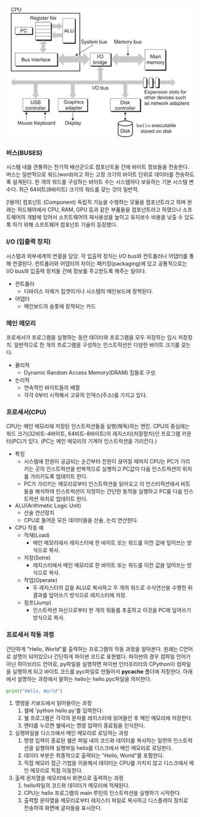 ![SystemHardwareConfiguration](/images/20240411233355.png)

### 버스(BUSES)
시스템 내를 관통하는 전기적 배선군으로 컴포넌트들 간에 바이트 정보들을 전송한다.
버스는 일반적으로 워드(word)라고 하는 고정 크기의 바이트 단위로 데이터를 전송하도록 설계된다. 
한 개의 워드를 구성하는 바이트 수는 시스템마다 보유하는 기본 시스템 변수다.
최근 64비트(8바이트) 크기의 워드를 갖는 것이 일반적.

[!용어] 컴포넌트 (Component)
	독립적 기능을 수행하는 모듈을 컴포넌트라고 하며 원래는 하드웨어에서 CPU, RAM, GPU 등과 같은 부품들을 컴포넌트라고 하였으나 소프트웨어의 개발에 있어서 소프트웨어의 재사용성을 높이고 유지보수 비용을 낮출 수 있도록 하기 위해 소프트웨어 컴포넌트 기술이 등장했다.

### I/O (입출력 장치)
시스템과 외부세계의 연결을 담당.
각 입출력 장치는 I/O bus와 컨트롤러나 어댑터를 통해 연결된다.
컨트롤러와 어댑터의 차이는 패키징(packaging)에 있고 공통적으로는 I/O bus와 입출력 장치들 간에 정보를 주고받도록 해주는 일이다.
* 컨트롤러
	* 디바이스 자체가 칩셋이거나 시스템의 메인보드에 장착된다.
* 어댑터
	* 메인보드의 슬롯에 장착되는 카드

### 메인 메모리
프로세서가 프로그램을 실행하는 동안 데이터와 프로그램을 모두 저장하는 임시 저장장치.
일반적으로 한 개의 프로그램을 구성하는 인스트럭션은 다양한 바이트 크기를 갖는다.
* 물리적
	* Dynamic Random Access Memory(DRAM) 칩들로 구성.
* 논리적
	* 연속적인 바이트들의 배열
	* 각각 0부터 시작해서 고유의 인덱스(주소)를 가지고 있다.

### 프로세서(CPU)
CPU는 메인 메모리에 저장된 인스트럭션들을 실행(해독)하는 엔진.
CPU의 중심에는 워드 크기(32비트-4바이트, 64비트-8바이트)의 레지스터(저장장치)인 
프로그램 카운터(PC)가 있다. (PC는 메인 메모리의 기계어 인스트럭션을 가리킨다.)
* 특징
	* 시스템에 전원이 공급되는 순간부터 전원이 끊어질 때까지 CPU는 PC가 가리키는 곳의
	  인스트럭션을 반복적으로 실행하고 PC값이 다음 인스트럭션의 위치를 가리키도록
	  업데이트 한다.
	* PC가 가리키는 메모리로부터 인스트럭션을 읽어오고 이 인스터럭션에서 비트들을 
	  해석하여 인스트럭션이 지정하는 간단한 동작을 실행하고 PC를 다음 인스트럭션 위치로 
	  업데이트 한다.
* ALU(Arithmetic Logic Unit)
	* 산술 연산장치
	* CPU로 들어온 모든 데이터들을 산술, 논리 연산한다.
* CPU 작동 예
	* 적재(Load)
		* 메인 메모리에서 레지스터에 한 바이트 또는 워드를 이전 값에 덮어쓰는 방식으로 복사.
	* 저장(Sotre)
		* 레지스터에서 메인 메모리로 한 바이트 또는 워드를 이전 값을 덮어쓰는 방식으로 복사.
	* 작업(Operate)
		* 두 레지스터의 값을 ALU로 복사하고 두 개의 워드로 수식연산을 수행한 뒤 결과를 덮어쓰기 방식으로 레지스터에 저장.
	* 점프(Jump)
		* 인스트럭션 자신으로부터 한 개의 워들를 추출하고 이것을 PC에 덮어쓰기 방식으로 복사.

### 프로세서 작동 과정
간단하게 "Hello, World"를 출력하는 프로그램의 작동 과정을 알아본다.
원래는 C언어로 설명이 되어있으나 간단하게 파이썬 코드로 표현했다.
파이썬의 경우 컴파일 언어가 아닌 하이브리드 언어로, py파일을 실행하면 파이썬 인터프리터의 CPython이 컴파일을 실행하게 되고 바이트 코드를 pyc파일로 만들어서 **__pycache__** 폴더에 저장한다. 아래에서 설명하는 과정에서 말하는 hello는 hello.pyc파일을 의미한다.
```hello.py
print("Hello, World")
```
1. 명령을 키보드에서 읽어들이는 과정
	1. 쉘에 'python hello.py'를 입력한다.
	2. 쉘 프로그램은 각각의 문자를 레지스터에 읽어들인 후 메인 메모리에 저장한다.
	3. 엔터를 누르면 쉘에서는 명령 입력이 종료됨을 인식한다.
2. 실행파일을 디스크에서 메인 메모리로 로딩하는 과정
	1. 명령 입력이 종료된 쉘은 파일 내의 코드와 데이터를 복사하는 일련의 인스트럭션을 실행하여 실행파일 hello를 디스크에서 메인 메모리로 로딩한다.
	2. 데이터 부분은 최종적으로 출력되는 "Hello, World"를 포함한다.
	3. 직접 메모리 접근 기법을 이용해서 데이터는 CPU를 거치지 않고 디스크에서 메인 메모리로 직접 이동한다.
3. 출력 문자열을 메모리에서 화면으로 출력하는 과정
	1. hello파일의 코드와 데이터가 메모리에 적재된다.
	2. CPU는 hello 프로그램의 main 루틴의 인스트럭션을 실행하기 시작한다.
	3. 출력할 문자열을 메모리로부터 레지스터 파일로 복사하고 디스플레이 장치로 전송하여 화면에 글자들을 표시한다.
